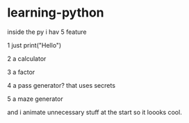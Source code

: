 # learning-python
inside the py i hav 5 feature

1 just print("Hello")

2 a calculator

3 a factor

4 a pass generator? that uses secrets

5 a maze generator

and i animate unnecessary stuff at the start so it loooks cool.
